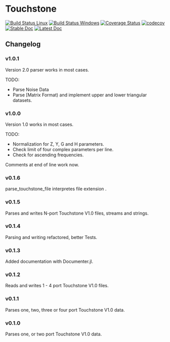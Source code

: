 # Touchstone

[![Build Status Linux](https://travis-ci.org/mpichl87/Touchstone.jl.svg?branch=master)](https://travis-ci.org/mpichl87/Touchstone.jl)
[![Build Status Windows](https://ci.appveyor.com/api/projects/status/github/mpichl87/Touchstone.jl)](https://ci.appveyor.com/project/mpichl87/touchstone-jl)
[![Coverage Status](https://coveralls.io/repos/github/mpichl87/Touchstone.jl/badge.svg?branch=master)](https://coveralls.io/github/mpichl87/Touchstone.jl?branch=master)
[![codecov](https://codecov.io/gh/mpichl87/Touchstone.jl/branch/master/graph/badge.svg)](https://codecov.io/gh/mpichl87/Touchstone.jl)
[![Stable Doc](https://img.shields.io/badge/docs-stable-blue.svg)](https://mpichl87.github.io/Touchstone.jl/stable)
[![Latest Doc](https://img.shields.io/badge/docs-latest-blue.svg)](https://mpichl87.github.io/Touchstone.jl/latest)


## Changelog

### v1.0.1

Version 2.0 parser works in most cases.

TODO:

- Parse Noise Data
- Parse [Matrix Format) and implement upper and lower triangular datasets.


### v1.0.0

Version 1.0 works in most cases.

TODO:

- Normalization for Z, Y, G and H parameters.
- Check limit of four complex parameters per line.
- Check for ascending frequencies.

Comments at end of line work now.

### v0.1.6

parse_touchstone_file interpretes file extension .

### v0.1.5

Parses and writes N-port Touchstone V1.0 files, streams and strings.

### v0.1.4

Parsing and writing refactored, better Tests.

### v0.1.3

Added documentation with Documenter.jl.

### v0.1.2

Reads and writes 1 - 4 port Touchstone V1.0 files.

### v0.1.1

Parses one, two, three or four port Touchstone V1.0 data.

### v0.1.0

Parses one, or two port Touchstone V1.0 data.

